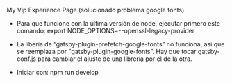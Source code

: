 My Vip Experience Page (solucionado problema google fonts)

- Para que funcione con la última versión de node, ejecutar primero este comando:
  export NODE_OPTIONS=--openssl-legacy-provider

- La libería de “gatsby-plugin-prefetch-google-fonts” no funciona, así que se reemplaza por "gatsby-plugin-google-fonts”. Hay que tocar gatsby-conf.js para cambiar el ajuste de una librería por el de la otra.

- Iniciar con:
  npm run develop